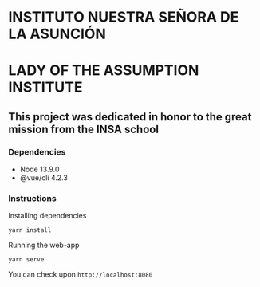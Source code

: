 # INSTITUTO NUESTRA SEÑORA DE LA ASUNCIÓN
# LADY OF THE ASSUMPTION INSTITUTE

## This project was dedicated in honor to the great mission from the INSA school

### Dependencies

- Node 13.9.0
- @vue/cli 4.2.3

### Instructions

Installing dependencies

`` yarn install ``

Running the web-app

`` yarn serve ``

You can check upon ``http://localhost:8080``


